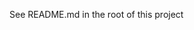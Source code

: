 See README.md in the root of this project

<!-- ORIGINAL CONTENT HIDDEN:
recompose
=========

[![npm version](https://img.shields.io/npm/v/recompose.svg?style=flat-square)](https://www.npmjs.com/package/recompose)

Recompose is a React utility belt for function components and higher-order components. See the [GitHub project page](https://github.com/acdlite/recompose) for more information.
- -->
